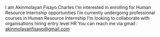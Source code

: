 I am Akinmolayan Fisayo Charles 
I'm interested in enrolling for Human Resource Internship opportunities
I’m currently undergoing professional courses in Human Resource Internship
I’m looking to collaborate with organisations hiring entry level HR
You can reach me via gmail : akinmolayanfisayo@gmail.com



